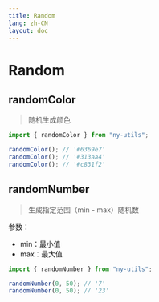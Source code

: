 ```yaml
---
title: Random
lang: zh-CN
layout: doc
---
```


# Random

## randomColor

> 随机生成颜色

```js
import { randomColor } from "ny-utils";

randomColor(); // '#6369e7'
randomColor(); // '#313aa4'
randomColor(); // '#c831f2'
```

## randomNumber

> 生成指定范围（min - max）随机数

参数：

- min：最小值
- max：最大值

```js
import { randomNumber } from "ny-utils";

randomNumber(0, 50); // '7'
randomNumber(0, 50); // '23'
```
